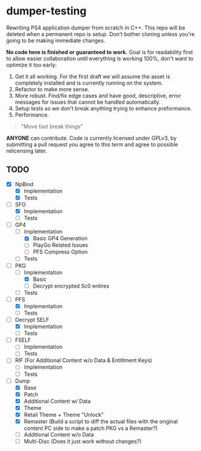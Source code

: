 # dumper-testing

Rewriting PS4 application dumper from scratch in C++. This repo will be deleted when a permanent repo is setup. Don't bother cloning unless you're going to be making immediate changes.

**No code here is finished or guaranteed to work.** Goal is for readability first to allow easier collaboration until everything is working 100%, don't want to optimize it too early:

1. Get it all working. For the first draft we will assume the asset is completely installed and is currently running on the system.
2. Refactor to make more sense.
3. More robust. Find/fix edge cases and have good, descriptive, error messages for issues that cannot be handled automatically.
4. Setup tests so we don't break anything trying to enhance preformance.
5. Performance.

> "Move fast break things"

**ANYONE** can contribute. Code is currently licensed under GPLv3, by submitting a pull request you agree to this term and agree to possible relicensing later.

## TODO

- [X] NpBind
  - [X] Implementation
  - [X] Tests
- [ ] SFO
  - [X] Implementation
  - [ ] Tests
- [ ] GP4
  - [ ] Implementation
    - [X] Basic GP4 Generation
    - [ ] PlayGo Related Issues
    - [ ] PFS Compress Option
  - [ ] Tests
- [ ] PKG
  - [ ] Implementation
    - [X] Basic
    - [ ] Decrypt encrypted Sc0 entires
  - [ ] Tests
- [ ] PFS
  - [X] Implementation
  - [ ] Tests
- [ ] Decrypt SELF
  - [X] Implementation
  - [ ] Tests
- [ ] FSELF
  - [ ] Implementation
  - [ ] Tests
- [ ] RIF (For Additional Content w/o Data & Entitlment Keys)
  - [ ] Implementation
  - [ ] Tests
- [ ] Dump
  - [X] Base
  - [X] Patch
  - [X] Additional Content w/ Data
  - [X] Theme
  - [X] Retail Theme + Theme "Unlock"
  - [X] Remaster (Build a script to diff the actual files with the original content PC side to make a patch PKG vs a Remaster?)
  - [ ] Additional Content w/o Data
  - [ ] Multi-Disc (Does it just work without changes?)

